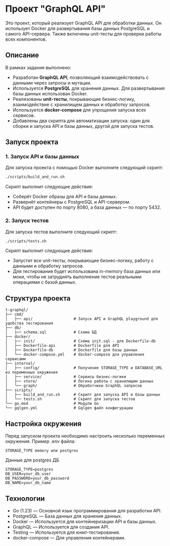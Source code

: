 # Проект "GraphQL API"

Это проект, который реализует GraphQL API для обработки данных. Он использует Docker для развертывания базы данных PostgreSQL и самого API-сервера. Также включены unit-тесты для проверки работы всех компонентов.

## Описание

В рамках задания выполнено:

- Разработан **GraphQL API**, позволяющий взаимодействовать с данными через запросы и мутации.
- Используется **PostgreSQL** для хранения данных. Для развертывания базы данных использован Docker.
- Реализованы **unit-тесты**, покрывающие бизнес-логику, взаимодействие с хранилищем данных и обработку запросов.
- Используется **docker-compose** для упрощения запуска всех сервисов.
- Добавлены два скрипта для автоматизации запуска: один для сборки и запуска API и базы данных, другой для запуска тестов.

## Запуск проекта

### 1. Запуск API и базы данных

Для запуска проекта с помощью Docker выполните следующий скрипт:

```bash
./scripts/build_and_run.sh
```
Скрипт выполнит следующие действия:

- Соберёт Docker образы для API и базы данных.
- Развернёт контейнеры с PostgreSQL и API-сервером.
- API будет доступен по порту 8080, а база данных — по порту 5432.

### 2. Запуск тестов
Для запуска тестов выполните следующий скрипт:
```bash
./scripts/tests.sh
```
Скрипт выполнит следующие действия:

- Запустит все unit-тесты, покрывающие бизнес-логику, работу с данными и обработку запросов.
- Для тестирования будет использована in-memory база данных или моки, чтобы не затруднять выполнение тестов реальными операциями с базой данных.

## Структура проекта
```
t-graphql/
├── cmd/
│   ├── api/                  # Запуск API и GraphQL playground для удобства тестирования
├── db/
│   ├── schema.sql            # Схема БД
├── docker/
│   ├── init/                 # Схема init.sql - для Dockerfile-db
│   ├── Dockerfile-api        # Dockerfile для API
│   ├── Dockerfile-db         # Dockerfile для базы данных
│   └── docker-compose.yml    # docker-compose для управления сервисами
├── internal/
│   ├── config/               # Получение STORAGE_TYPE и DATABASE_URL из переменных окружения
│   ├── service/              # Сервисы бизнес-логики
│   ├── store/                # Логика работы с хранилищем данных
│   └── graph/                # Обработчики GraphQL запросов
├── scripts/
│   ├── build_and_run.sh      # Скрипт для запуска API и базы данных
│   └── tests.sh              # Скрипт для запуска тестов
└── go.mod                    # Модули Go
└── gqlgen.yml                # Gqlgen файл конфигурации
```

## Настройка окружения
Перед запуском проекта необходимо настроить несколько переменных окружения. Пример .env файла:
```
STORAGE_TYPE memory или postgres
```
Данные для postgres ДБ
```
STORAGE_TYPE=postgres
DB_USER=your_db_user
DB_PASSWORD=your_db_password
DB_NAME=your_db_name
```
## Технологии
- Go (1.23) — Основной язык программирования для разработки API.
- PostgreSQL — База данных для хранения данных.
- Docker — Используется для контейнеризации API и базы данных.
- GraphQL — Используется для создания API.
- Testing — Используется для юнит-тестирования.
- docker-compose — Для управления контейнерами.